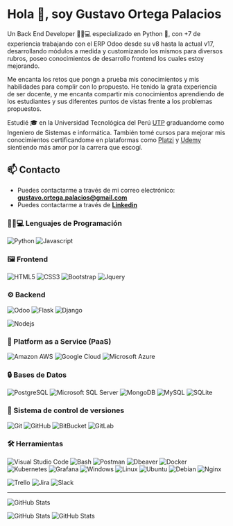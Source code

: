 # Hola 👋, soy Gustavo Ortega Palacios

Un Back End Developer 🧑🏻💻 especializado en Python 🐍, con +7 de experiencia trabajando con el ERP Odoo desde su v8 hasta la actual v17, desarrollando módulos a medida y customizando los mismos para diversos rubros, poseo conocimientos de desarrollo frontend los cuales estoy mejorando.

Me encanta los retos que pongn a prueba mis conocimientos y mis habilidades para complir con lo propuesto. He tenido la grata experiencia de ser docente, y me encanta compartir mis conocimientos aprendiendo de los estudiantes y sus diferentes puntos de vistas frente a los problemas propuestos.

Estudié 🎓 en la Universidad Tecnológica del Perú [UTP](https://www.utp.edu.pe/?utm_source=google&utm_medium=cpc&utm_campaign=performance_todas_search_trafico_lima-provincias_aon_utp&utm_term=todas_lima-provincias_kw-exacta-utp&utm_content=rsa&gad_source=1&gclid=Cj0KCQjw-ai0BhDPARIsAB6hmP7AaRbTIheusut0pACHtxr6RKZcCpKjw-ahPUzQ072u17Smr2tMVicaAkq2EALw_wcB) graduandome como Ingeniero de Sistemas e informática. También tomé cursos para mejorar mis conocimientos certificandome en plataformas como [Platzi](https://platzi.com) y [Udemy](https://www.udemy.com) sientiendo más amor por la carrera que escogí.

## 📫 Contacto

- Puedes contactarme a través de mi correo electrónico: **gustavo.ortega.palacios@gmail.com**
- Puedes contactarme a través de **[Linkedin](https://www.linkedin.com/in/gustavo-ortega-palacios-b80843169/)**

### 🧑🏻💻 Lenguajes de Programación
![Python](https://img.shields.io/badge/Python-3776AB?style=for-the-badge&logo=python&logoColor=white) ![Javascript](https://img.shields.io/badge/Javascript-323330?style=for-the-badge&logo=javascript&logoColor=F7DF1E)

### 🖼 Frontend

![HTML5](https://img.shields.io/badge/HTML5-E34F26?style=for-the-badge&logo=html5&logoColor=white) ![CSS3](https://img.shields.io/badge/CSS3-1572B6?style=for-the-badge&logo=css3&logoColor=white) ![Bootstrap](https://img.shields.io/badge/Bootstrap-563D7C?style=for-the-badge&logo=bootstrap&logoColor=white) ![Jquery](https://img.shields.io/badge/jQuery-0769AD?style=for-the-badge&logo=jquery&logoColor=white)

### ⚙ Backend

 ![Odoo](https://img.shields.io/badge/Odoo-714B67?style=for-the-badge&logo=odoo&logoColor=white) ![Flask](https://img.shields.io/badge/Flask-000000?style=for-the-badge&logo=flask&logoColor=white) ![Django](https://img.shields.io/badge/Django-092E20?style=for-the-badge&logo=django&logoColor=white)

![Nodejs](https://img.shields.io/badge/Node.js-43853D?style=for-the-badge&logo=node.js&logoColor=white)

### 📎 Platform as a Service (PaaS)
![Amazon AWS](https://img.shields.io/badge/Amazon_AWS-232F3E?style=for-the-badge&logo=amazon-aws&logoColor=white) ![Google Cloud](https://img.shields.io/badge/Google_Cloud-4285F4?style=for-the-badge&logo=google-cloud&logoColor=white) ![Microsoft Azure](https://img.shields.io/badge/Microsoft_Azure-0089D6?style=for-the-badge&logo=microsoft-azure&logoColor=white)

### 🔒 Bases de Datos

![PostgreSQL](https://img.shields.io/badge/PostgreSQL-316192?style=for-the-badge&logo=postgresql&logoColor=white) ![Microsoft SQL Server](https://img.shields.io/badge/Microsoft_SQL_Server-CC2927?style=for-the-badge&logo=microsoft-sql-server&logoColor=white) ![MongoDB](https://img.shields.io/badge/MongoDB-%234ea94b.svg?style=for-the-badge&logo=mongodb&logoColor=white) ![MySQL](https://img.shields.io/badge/mysql-4479A1.svg?style=for-the-badge&logo=mysql&logoColor=white) ![SQLite](https://img.shields.io/badge/sqlite-%2307405e.svg?style=for-the-badge&logo=sqlite&logoColor=white) 

### 📝 Sistema de control de versiones

![Git](https://img.shields.io/badge/git-%23F05033.svg?style=for-the-badge&logo=git&logoColor=white) ![GitHub](https://img.shields.io/badge/github-%23121011.svg?style=for-the-badge&logo=github&logoColor=white) ![BitBucket](https://img.shields.io/badge/Bitbucket-0747a6?style=for-the-badge&logo=bitbucket&logoColor=white) ![GitLab](https://img.shields.io/badge/GitLab-330F63?style=for-the-badge&logo=gitlab&logoColor=white)

### 🛠 Herramientas

![Visual Studio Code](https://img.shields.io/badge/Visual%20Studio%20Code-007ACC?style=for-the-badge&logo=visual-studio-code&logoColor=white) ![Bash](https://img.shields.io/badge/Bash-121011?style=for-the-badge&logo=gnu-bash&logoColor=white) ![Postman](https://img.shields.io/badge/Postman-FF6C37?style=for-the-badge&logo=postman&logoColor=white) ![Dbeaver](https://img.shields.io/badge/DBeaver-EE0000?style=for-the-badge&logo=dbeaver&logoColor=white) ![Docker](https://img.shields.io/badge/docker-%230db7ed.svg?style=for-the-badge&logo=docker&logoColor=white) ![Kubernetes](https://img.shields.io/badge/kubernetes-%23326ce5.svg?style=for-the-badge&logo=kubernetes&logoColor=white) ![Grafana](https://img.shields.io/badge/grafana-%23F46800.svg?style=for-the-badge&logo=grafana&logoColor=white) ![Windows](https://img.shields.io/badge/Windows-0078D6?style=for-the-badge&logo=windows&logoColor=white) ![Linux](https://img.shields.io/badge/Linux-FCC624?style=for-the-badge&logo=linux&logoColor=black) ![Ubuntu](https://img.shields.io/badge/Ubuntu-E95420?style=for-the-badge&logo=ubuntu&logoColor=white) ![Debian](https://img.shields.io/badge/Debian-A81D33?style=for-the-badge&logo=debian&logoColor=white) ![Nginx](https://img.shields.io/badge/nginx-%23009639.svg?style=for-the-badge&logo=nginx&logoColor=white)

![Trello](https://img.shields.io/badge/Trello-0052CC?style=for-the-badge&logo=trello&logoColor=white) ![Jira](https://img.shields.io/badge/Jira-0052CC?style=for-the-badge&logo=Jira&logoColor=white) ![Slack](https://img.shields.io/badge/Slack-4A154B?style=for-the-badge&logo=slack&logoColor=white)

<hr>

![GitHub Stats](https://github-readme-stats.vercel.app/api/top-langs/?username=gortega1211&theme=merko&show_icons=true&hide_border=true&layout=compact)

![GitHub Stats](https://github-readme-stats.vercel.app/api?username=gortega1211&theme=merko&show_icons=true&hide_border=true&count_private=true) ![GitHub Stats](https://github-readme-streak-stats.herokuapp.com/?user=gortega1211&theme=merko&hide_border=true)

